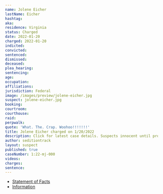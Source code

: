 ```yaml
---
name: Jolene Eicher
lastName: Eicher
hashtag: 
aka:
residence: Virginia
status: Charged
date: 2022-01-20
charged: 2022-01-20
indicted:
convicted:
sentenced:
dismissed:
deceased:
plea_hearing:
sentencing:
age:
occupation:
affiliations:
jurisdiction: Federal
image: /images/preview/jolene-eicher.jpg
suspect: jolene-eicher.jpg
booking:
courtroom:
courthouse:
raid:
perpwalk:
quote: 'What. The. Crap. Woohoo!!!!!!!'
title: Jolene Eicher charged on 1/20/2022
description: Click for latest case details. Suspects innocent until proven guilty.
author: seditiontrack
layout: suspect
published: true
caseNumber: 1:22-mj-000
videos:
charges:
sentence:
---
```

- [Statement of Facts](https://www.justice.gov/usao-dc/case-multi-defendant/file/1481616/download)
- [Information](https://extremism.gwu.edu/sites/g/files/zaxdzs2191/f/Jolene%20Eicher%20Information.pdf)
